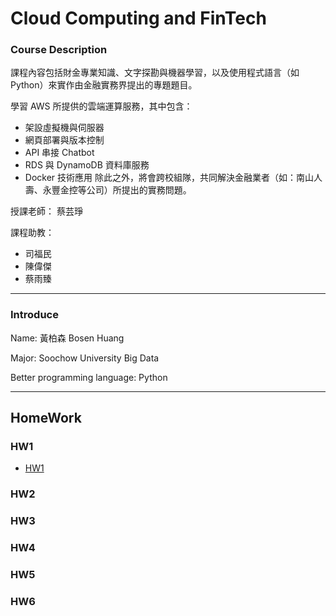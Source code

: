# Cloud Computing and FinTech
### Course Description
課程內容包括財金專業知識、文字探勘與機器學習，以及使用程式語言（如Python）來實作由金融實務界提出的專題題目。

學習 AWS 所提供的雲端運算服務，其中包含：
* 架設虛擬機與伺服器
* 網頁部署與版本控制
* API 串接 Chatbot
* RDS 與 DynamoDB 資料庫服務
* Docker 技術應用
除此之外，將會跨校組隊，共同解決金融業者（如：南山人壽、永豐金控等公司）所提出的實務問題。

授課老師：
蔡芸琤

課程助教：
* 司福民
* 陳偉傑
* 蔡雨臻


---
### Introduce
Name: 黃柏森 Bosen Huang

Major: Soochow University Big Data

Better programming language: Python


---
## HomeWork
### HW1
* [HW1](HW/HW1.md)

### HW2

### HW3

### HW4

### HW5

### HW6
